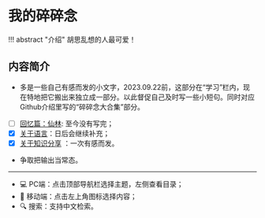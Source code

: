 # 我的碎碎念


!!! abstract "介绍"
    胡思乱想的人最可爱！


## 内容简介


- 多是一些自己有感而发的小文字，2023.09.22前，这部分在“学习”栏内，现在特地把它搬出来独立成一部分。以此督促自己及时写一些小短句。同时对应Github介绍里写的“碎碎念大合集”部分。

- [ ] [回忆篇：仙林](./About_xianlin.md): 至今没有写完；
- [x] [关于语言](./About_language.md)：日后会继续补充；
- [x] [关于知识分享](./Knowledge_share.md) ：一次有感而发。

- 争取把输出当常态。



-----

- 💻 PC端：点击顶部导航栏选择主题，左侧查看目录；
- 📱 移动端：点击左上角图标选择内容；
- 🔍 搜索：支持中文检索。